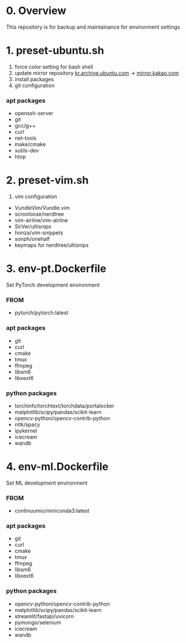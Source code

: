 # 0. Overview
This repository is for backup and maintainance for environment settings

# 1. preset-ubuntu.sh
1. force color setting for bash shell
2. update mirror repository [kr.archive.ubuntu.com](http://kr.archive.ubuntu.com/) → [mirror.kakao.com](http://mirror.kakao.com/)
3. install packages
4. git configuration
### apt packages
- openssh-server
- git
- gcc/g++
- curl
- net-tools
- make/cmake
- xutils-dev
- htop

# 2. preset-vim.sh
1. vim configuration
- VundleVim/Vundle.vim
- scrooloose/nerdtree
- vim-airline/vim-airline
- SirVer/ultisnips
- honza/vim-snippets
- sonph/onehalf
- keymaps for nerdtree/ultisnips

# 3. env-pt.Dockerfile
Set PyTorch development environment
### FROM
- pytorch/pytorch:latest
### apt packages
- git
- curl
- cmake
- tmux
- ffmpeg
- libsm6
- libxext6
### python packages
- torchinfo/torchtext/torchdata/portalocker 
- matplotlib/scipy/pandas/scikit-learn 
- opencv-python/opencv-contrib-python
- nltk/spacy
- ipykernel
- icecream
- wandb

# 4. env-ml.Dockerfile
Set ML development environment
### FROM
- continuumio/miniconda3:latest
### apt packages
- git
- curl
- cmake
- tmux
- ffmpeg
- libsm6
- libxext6
### python packages
- opencv-python/opencv-contrib-python
- matplotlib/scipy/pandas/scikit-learn 
- streamlit/fastapi/uvicorn
- pymongo/selenium 
- icecream
- wandb
